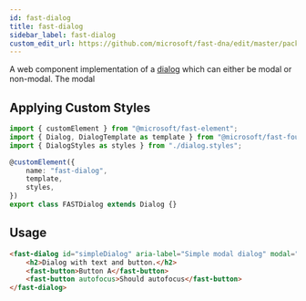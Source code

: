 ```yaml
---
id: fast-dialog
title: fast-dialog
sidebar_label: fast-dialog
custom_edit_url: https://github.com/microsoft/fast-dna/edit/master/packages/web-components/fast-foundation/src/dialog/README.md
---
```

A web component implementation of a [dialog](https://w3c.github.io/aria-practices/#dialog_modal) which can either be modal or non-modal. The modal 

## Applying Custom Styles

```ts
import { customElement } from "@microsoft/fast-element";
import { Dialog, DialogTemplate as template } from "@microsoft/fast-foundation";
import { DialogStyles as styles } from "./dialog.styles";

@customElement({
    name: "fast-dialog",
    template,
    styles,
})
export class FASTDialog extends Dialog {}
```

## Usage

```html
<fast-dialog id="simpleDialog" aria-label="Simple modal dialog" modal="true">
    <h2>Dialog with text and button.</h2>
    <fast-button>Button A</fast-button>
    <fast-button autofocus>Should autofocus</fast-button>
</fast-dialog>
```